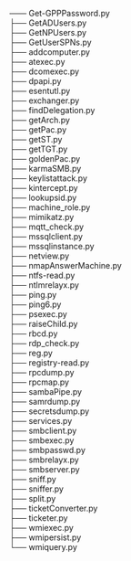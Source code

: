 ─── Get-GPPPassword.py  
├── GetADUsers.py  
├── GetNPUsers.py  
├── GetUserSPNs.py  
├── addcomputer.py  
├── atexec.py  
├── dcomexec.py  
├── dpapi.py  
├── esentutl.py  
├── exchanger.py   
├── findDelegation.py  
├── getArch.py  
├── getPac.py  
├── getST.py  
├── getTGT.py  
├── goldenPac.py  
├── karmaSMB.py  
├── keylistattack.py  
├── kintercept.py  
├── lookupsid.py  
├── machine_role.py  
├── mimikatz.py  
├── mqtt_check.py  
├── mssqlclient.py  
├── mssqlinstance.py  
├── netview.py  
├── nmapAnswerMachine.py   
├── ntfs-read.py  
├── ntlmrelayx.py  
├── ping.py  
├── ping6.py  
├── psexec.py   
├── raiseChild.py   
├── rbcd.py  
├── rdp_check.py   
├── reg.py  
├── registry-read.py  
├── rpcdump.py   
├── rpcmap.py   
├── sambaPipe.py  
├── samrdump.py   
├── secretsdump.py   
├── services.py  
├── smbclient.py   
├── smbexec.py  
├── smbpasswd.py  
├── smbrelayx.py   
├── smbserver.py   
├── sniff.py   
├── sniffer.py   
├── split.py   
├── ticketConverter.py  
├── ticketer.py   
├── wmiexec.py  
├── wmipersist.py   
└── wmiquery.py   
